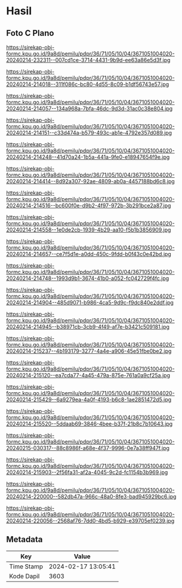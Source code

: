 # Hasil

## Foto C Plano

https://sirekap-obj-formc.kpu.go.id/9a8d/pemilu/pdpr/36/71/05/10/04/3671051004020-20240214-232311--007cd1ce-3714-4431-9b9d-ee63a86e5d3f.jpg

https://sirekap-obj-formc.kpu.go.id/9a8d/pemilu/pdpr/36/71/05/10/04/3671051004020-20240214-214018--311f086c-bc80-4d55-8c09-b1df56743e57.jpg

https://sirekap-obj-formc.kpu.go.id/9a8d/pemilu/pdpr/36/71/05/10/04/3671051004020-20240214-214057--134a968a-7bfa-46dc-9d3d-31ac0c38e804.jpg

https://sirekap-obj-formc.kpu.go.id/9a8d/pemilu/pdpr/36/71/05/10/04/3671051004020-20240214-214151--c33d474a-b579-493c-ab1e-4792e357d089.jpg

https://sirekap-obj-formc.kpu.go.id/9a8d/pemilu/pdpr/36/71/05/10/04/3671051004020-20240214-214248--41d70a24-1b5a-441a-9fe0-e18947654f9e.jpg

https://sirekap-obj-formc.kpu.go.id/9a8d/pemilu/pdpr/36/71/05/10/04/3671051004020-20240214-214414--8d92a307-92ae-4809-ab0a-4457188bd6c8.jpg

https://sirekap-obj-formc.kpu.go.id/9a8d/pemilu/pdpr/36/71/05/10/04/3671051004020-20240214-214516--bc600f0e-d9b2-4f97-972b-3b291bce2a87.jpg

https://sirekap-obj-formc.kpu.go.id/9a8d/pemilu/pdpr/36/71/05/10/04/3671051004020-20240214-214558--1e0de2cb-1939-4b29-aa10-f5b1b3856909.jpg

https://sirekap-obj-formc.kpu.go.id/9a8d/pemilu/pdpr/36/71/05/10/04/3671051004020-20240214-214657--ce7f5d1e-a0dd-450c-9fdd-b0f43c0e42bd.jpg

https://sirekap-obj-formc.kpu.go.id/9a8d/pemilu/pdpr/36/71/05/10/04/3671051004020-20240214-214748--1993d9b1-3674-41b0-a052-fc042729f4fc.jpg

https://sirekap-obj-formc.kpu.go.id/9a8d/pemilu/pdpr/36/71/05/10/04/3671051004020-20240214-214904--485d9071-b986-4ca5-9d9c-f9dc840e2ddf.jpg

https://sirekap-obj-formc.kpu.go.id/9a8d/pemilu/pdpr/36/71/05/10/04/3671051004020-20240214-214945--b38971cb-3cb9-4f49-af7e-b3421c509181.jpg

https://sirekap-obj-formc.kpu.go.id/9a8d/pemilu/pdpr/36/71/05/10/04/3671051004020-20240214-215237--4b193179-3277-4a4e-a906-45e51fbe0be2.jpg

https://sirekap-obj-formc.kpu.go.id/9a8d/pemilu/pdpr/36/71/05/10/04/3671051004020-20240214-215120--ea7cda77-4a45-479a-875e-761a0a9cf25a.jpg

https://sirekap-obj-formc.kpu.go.id/9a8d/pemilu/pdpr/36/71/05/10/04/3671051004020-20240214-215429--6a9279ea-4a0f-4193-b6c8-1ae2851472d5.jpg

https://sirekap-obj-formc.kpu.go.id/9a8d/pemilu/pdpr/36/71/05/10/04/3671051004020-20240214-215520--5ddaab69-3846-4bee-b37f-21b8c7b10643.jpg

https://sirekap-obj-formc.kpu.go.id/9a8d/pemilu/pdpr/36/71/05/10/04/3671051004020-20240215-030317--88c8986f-a68e-4f37-9996-0e7a38ff947f.jpg

https://sirekap-obj-formc.kpu.go.id/9a8d/pemilu/pdpr/36/71/05/10/04/3671051004020-20240214-215903--2f56fa31-af2a-4045-9c2d-fc1154b3b969.jpg

https://sirekap-obj-formc.kpu.go.id/9a8d/pemilu/pdpr/36/71/05/10/04/3671051004020-20240214-220000--582db47a-966c-48a0-8fe3-bad945929bc6.jpg

https://sirekap-obj-formc.kpu.go.id/9a8d/pemilu/pdpr/36/71/05/10/04/3671051004020-20240214-220056--2568af76-7dd0-4bd5-b929-e39705ef0239.jpg


## Metadata

| Key        | Value               |
| ---------- | ------------------- |
| Time Stamp | 2024-02-17 13:05:41 |
| Kode Dapil | 3603                |



